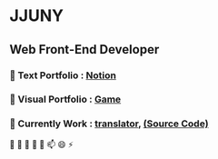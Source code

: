 # JJUNY

## Web Front-End Developer



### 💬 Text Portfolio : [Notion](https://www.notion.so/JJUNY-7b6d60cb92474cf68c5880f78b04b494)
### 💬 Visual Portfolio : [Game](http://jjuny.herokuapp.com/)

### 🌱 Currently Work : [translator](https://jjuny-translator.herokuapp.com/),  [(Source Code)](https://github.com/jjunyjjuny/translator) 



 🔭 🌱 👯 🤔 💬 📫 😄 ⚡ 

